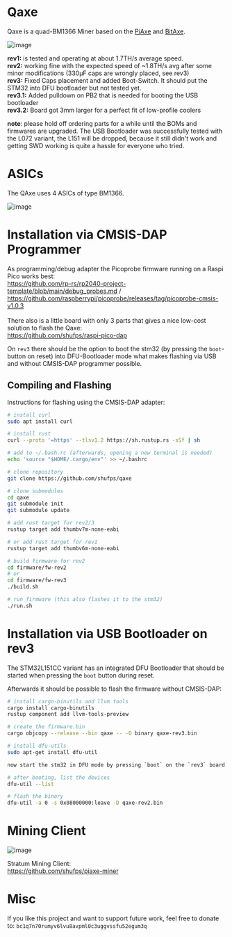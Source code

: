 # Qaxe 

Qaxe is a  quad-BM1366 Miner based on the [PiAxe](https://github.com/shufps/piaxe) and [BitAxe](https://github.com/skot/bitaxe/tree/ultra-v1.3).

![image](https://github.com/shufps/qaxe/assets/3079832/4f741daf-940c-4ba4-a477-e8de91f4513c)

**rev1:** is tested and operating at about 1.7TH/s average speed.<br>
**rev2:** working fine with the expected speed of ~1.8TH/s avg after some minor modifications (330µF caps are wrongly placed, see rev3)<br>
**rev3:** Fixed Caps placement and added Boot-Switch. It should put the STM32 into DFU bootloader but not tested yet.<br>
**rev3.1:** Added pulldown on PB2 that is needed for booting the USB bootloader<br>
**rev3.2:** Board got 3mm larger for a perfect fit of low-profile coolers<br>

**note**: please hold off ordering parts for a while until the BOMs and firmwares are upgraded. The USB Bootloader was successfully tested with the L072 variant, the L151 will be dropped, because it still didn't work and getting SWD working is quite a hassle for everyone who tried.

ASICs
=====

The QAxe uses 4 ASICs of type BM1366.

![image](https://github.com/shufps/qaxe/assets/3079832/da4b85cf-e7ba-4073-ae0d-08c4e82d4b8e)

Installation via CMSIS-DAP Programmer
=====================================

As programming/debug adapter the Picoprobe firmware running on a Raspi Pico works best: <br>
https://github.com/rp-rs/rp2040-project-template/blob/main/debug_probes.md / https://github.com/raspberrypi/picoprobe/releases/tag/picoprobe-cmsis-v1.0.3
<br>
<br>
There also is a little board with only 3 parts that gives a nice low-cost solution to flash the Qaxe:<br>
https://github.com/shufps/raspi-pico-dap

On `rev3` there should be the option to boot the stm32 (by pressing the `boot`-button on reset) into DFU-Bootloader mode what makes flashing via USB and without CMSIS-DAP programmer possible.

## Compiling and Flashing

Instructions for flashing using the CMSIS-DAP adapter:

```bash
# install curl
sudo apt install curl

# install rust
curl --proto '=https' --tlsv1.2 https://sh.rustup.rs -sSf | sh

# add to ~/.bash.rc (afterwards, opening a new terminal is needed)
echo 'source "$HOME/.cargo/env"' >> ~/.bashrc

# clone repository
git clone https://github.com/shufps/qaxe

# clone submodules
cd qaxe
git submodule init
git submodule update

# add rust target for rev2/3
rustup target add thumbv7m-none-eabi

# or add rust target for rev1
rustup target add thumbv6m-none-eabi

# build firmware for rev2
cd firmware/fw-rev2
# or
cd firmware/fw-rev3
./build.sh

# run firmware (this also flashes it to the stm32)
./run.sh

```

Installation via USB Bootloader on rev3
=======================================
The STM32L151CC variant has an integrated DFU Bootloader that should be started when pressing the `boot` button during reset.

Afterwards it should be possible to flash the firmware without CMSIS-DAP:

```bash
# install cargo-binutils and llvm tools
cargo install cargo-binutils
rustup component add llvm-tools-preview

# create the firmware.bin
cargo objcopy --release --bin qaxe -- -O binary qaxe-rev3.bin

# install dfu-utils
sudo apt-get install dfu-util

now start the stm32 in DFU mode by pressing `boot` on the `rev3` board (only works with the STM32L151CC variant)

# after booting, list the devices
dfu-util --list

# flash the binary
dfu-util -a 0 -s 0x08000000:leave -D qaxe-rev2.bin
```

Mining Client
=============

![image](https://github.com/shufps/qaxe/assets/3079832/5afb98b6-9153-454f-adc0-137706cad032)




Stratum Mining Client:<br>
https://github.com/shufps/piaxe-miner

Misc
====
If you like this project and want to support future work, feel free to donate to:
`bc1q7n70rumyv6lvu8avpml0c3uggvssfu52egum3q`

